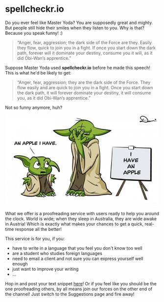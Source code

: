 spellcheckr.io
==============

Do you ever feel like Master Yoda?  You are supposedly great and mighty. But
people still hide their smiles when they listen to you.  Why is that?
Because you speak funny! :)

> “Anger, fear, aggression; the dark side of the Force are they.
Easily they flow, quick to join you in a fight. If once you start down the dark
path, forever will it dominate your destiny, consume you it will, as it did
Obi-Wan’s apprentice.”

Suppose Master Yoda used **spellcheckr.io** before he made this speech!
This is what he'd be likely to get:

> “Anger, fear, aggression; they are the dark side of the Force.
They flow easily and are quick to join you in a fight. Once you start down the
dark path, it will forever dominate your destiny, it will consume you, as it
did Obi-Wan’s apprentice.”

Not so funny anymore, huh?

![spellcheckr.io Yoda uses](https://raw.githubusercontent.com/asivokon/spellcheckr.io/master/yoda.jpg)



What we offer is a proofreading service with users ready to help you around the
clock.  World is wide; when they sleep in Australia, they are wide awake in
Austria! Which is exactly what makes your chances to get a quick, real-time
response all the better!

This service is for you, if you:

* have to write in a language that you feel you don't know too well
* are a student who studies foreign languages
* need to email a client and not sure you can express yourself well enough
* just want to improve your writing
* ...

Hop in and post your text snippet [here](http://spellcheckr.io/)!
Or if you feel like you should be the one proofreading others, by all
means join our forces on the other end of the channel! Just switch to the
Suggestions page and fire away!
